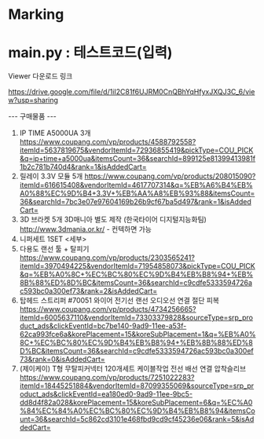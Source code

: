 # Marking

# main.py : 테스트코드(입력)


Viewer 다운로드 링크

https://drive.google.com/file/d/1iI2C81f6UJRM0CnQBhYqHfyxJXQJ3C_6/view?usp=sharing


--- 구매물품 ---
1. IP TIME A5000UA 3개  
https://www.coupang.com/vp/products/4588792558?itemId=5637819675&vendorItemId=72936855419&pickType=COU_PICK&q=ip+time+a5000ua&itemsCount=36&searchId=899125e81399413981f1b2c781b740d4&rank=1&isAddedCart=
2. 릴레이 3.3V 모듈 5개
https://www.coupang.com/vp/products/208015090?itemId=616615408&vendorItemId=4617707314&q=%EB%A6%B4%EB%A0%88%EC%9D%B4+3.3V+%EB%AA%A8%EB%93%88&itemsCount=36&searchId=7bc3e07e97604169b26b9cf67ba5d497&rank=1&isAddedCart=
3. 3D 브라켓 5개
  3D매니아 별도 제작 (한국타이어 디지털지능화팀)
   http://www.3dmania.or.kr/ - 컨텍하면 가능
4. 니퍼세트 1SET
   <세부>
5. 다용도 랜선 툴 + 탈피기 
https://www.coupang.com/vp/products/2303565241?itemId=3970494225&vendorItemId=71954858073&pickType=COU_PICK&q=%EB%A0%8C+%EC%BC%80%EC%9D%B4%EB%B8%94+%EB%8B%88%ED%8D%BC&itemsCount=36&searchId=c9cdfe5333594726ac593bc0a300ef73&rank=2&isAddedCart=
6. 탑헤드 스트리퍼 #70051 와이어 전기선 랜선 오디오선 연결 절단 피복
https://www.coupang.com/vp/products/4734256665?itemId=6005637110&vendorItemId=73303379828&sourceType=srp_product_ads&clickEventId=bc7be140-9ad9-11ee-a53f-62ca993fce6a&korePlacement=15&koreSubPlacement=1&q=%EB%A0%8C+%EC%BC%80%EC%9D%B4%EB%B8%94+%EB%8B%88%ED%8D%BC&itemsCount=36&searchId=c9cdfe5333594726ac593bc0a300ef73&rank=0&isAddedCart=
7. (제이케이) T형 무탈피커넥터 120개세트 케이블작업 전선 배선 연결 압착슬리브
https://www.coupang.com/vp/products/7251022283?itemId=18445251884&vendorItemId=87099355069&sourceType=srp_product_ads&clickEventId=ea180ed0-9ad9-11ee-9bc5-dd8d4f82a028&korePlacement=15&koreSubPlacement=6&q=%EC%A0%84%EC%84%A0%EC%BC%80%EC%9D%B4%EB%B8%94&itemsCount=36&searchId=5c862cd3101e468fbd9cd9cf45236e06&rank=5&isAddedCart=
